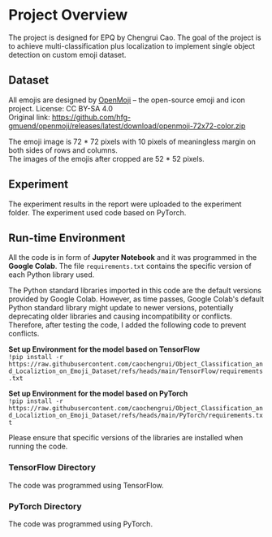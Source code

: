 # Project Overview 
The project is designed for EPQ by Chengrui Cao. The goal of the project is to achieve multi-classification plus localization to implement single object detection on custom emoji dataset. 
## Dataset
All emojis are designed by [OpenMoji](https://openmoji.org/) – the open-source emoji and icon project. License: CC BY-SA 4.0  
Original link: https://github.com/hfg-gmuend/openmoji/releases/latest/download/openmoji-72x72-color.zip

The emoji image is 72 * 72 pixels with 10 pixels of meaningless margin on both sides of rows and columns.  
The images of the emojis after cropped are 52 * 52 pixels.  

## Experiment
The experiment results in the report were uploaded to the experiment folder. The experiment used code based on PyTorch. 

## Run-time Environment
All the code is in form of **Jupyter Notebook** and it was programmed in the **Google Colab**. The file `requirements.txt` contains the specific version of each Python library used.  

The Python standard libraries imported in this code are the default versions provided by Google Colab. However, as time passes, Google Colab's default Python standard library might update to newer versions, potentially deprecating older libraries and causing incompatibility or conflicts. Therefore, after testing the code, I added the following code to prevent conflicts.  

**Set up Environment for the model based on TensorFlow**   
`!pip install -r https://raw.githubusercontent.com/caochengrui/Object_Classification_and_Localiztion_on_Emoji_Dataset/refs/heads/main/TensorFlow/requirements.txt`  

**Set up Environment for the model based on PyTorch**  
`!pip install -r https://raw.githubusercontent.com/caochengrui/Object_Classification_and_Localiztion_on_Emoji_Dataset/refs/heads/main/PyTorch/requirements.txt` 

Please ensure that specific versions of the libraries are installed when running the code.

### TensorFlow Directory
The code was programmed using TensorFlow.  

### PyTorch Directory
The code was programmed using PyTorch.  
